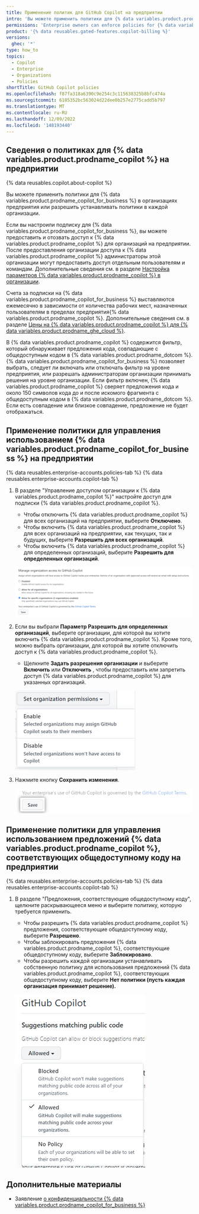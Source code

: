 ```yaml
---
title: Применение политик для GitHub Copilot на предприятии
intro: 'Вы можете применить политики для {% data variables.product.prodname_copilot_for_business %} в организациях предприятия или разрешить устанавливать политики в каждой организации.'
permissions: 'Enterprise owners can enforce policies for {% data variables.product.prodname_copilot_for_business %} in an enterprise.'
product: '{% data reusables.gated-features.copilot-billing %}'
versions:
  ghec: '*'
type: how_to
topics:
  - Copilot
  - Enterprise
  - Organizations
  - Policies
shortTitle: GitHub Copilot policies
ms.openlocfilehash: f87fa318a6390c9e254c3c115638325b8bfc474a
ms.sourcegitcommit: 6185352bc563024d22dee0b257e2775cadd5b797
ms.translationtype: MT
ms.contentlocale: ru-RU
ms.lasthandoff: 12/09/2022
ms.locfileid: '148193440'
---
```

## Сведения о политиках для {% data variables.product.prodname_copilot %} на предприятии

{% data reusables.copilot.about-copilot %}

Вы можете применить политики для {% data variables.product.prodname_copilot_for_business %} в организациях предприятия или разрешить устанавливать политики в каждой организации. 

Если вы настроили подписку для {% data variables.product.prodname_copilot_for_business %}, вы можете предоставить и отозвать доступ к {% data variables.product.prodname_copilot %} для организаций на предприятии. После предоставления организации доступа к {% data variables.product.prodname_copilot %} администраторы этой организации могут предоставить доступ отдельным пользователям и командам. Дополнительные сведения см. в разделе [Настройка параметров {% data variables.product.prodname_copilot %} в организации](/copilot/configuring-github-copilot/configuring-github-copilot-settings-in-your-organization).

Счета за подписки на {% data variables.product.prodname_copilot_for_business %} выставляются ежемесячно в зависимости от количества рабочих мест, назначенных пользователям в пределах предприятия{% data variables.product.prodname_copilot %}. Дополнительные сведения см. в разделе [Цены на {% data variables.product.prodname_copilot %} для {% data variables.product.prodname_ghe_cloud %}](/enterprise-cloud@latest/billing/managing-billing-for-github-copilot/about-billing-for-github-copilot#github-copilot-pricing-for-github-enterprise-cloud).

В {% data variables.product.prodname_copilot %} содержится фильтр, который обнаруживает предложения кода, совпадающие с общедоступным кодом в {% data variables.product.prodname_dotcom %}. {% data variables.product.prodname_copilot_for_business %} позволяет выбрать, следует ли включать или отключать фильтр на уровне предприятия, или разрешать администраторам организации принимать решения на уровне организации. Если фильтр включен, {% data variables.product.prodname_copilot %} сверяет предложения кода и около 150 символов кода до и после искомого фрагмента с общедоступным кодом в {% data variables.product.prodname_dotcom %}. Если есть совпадение или близкое совпадение, предложение не будет отображаться.

## Применение политики для управления использованием {% data variables.product.prodname_copilot_for_business %} на предприятии 

{% data reusables.enterprise-accounts.policies-tab %} {% data reusables.enterprise-accounts.copilot-tab %}
1. В разделе "Управление доступом организации к {% data variables.product.prodname_copilot %}" настройте доступ для подписки {% data variables.product.prodname_copilot %}. 
    - Чтобы отключить {% data variables.product.prodname_copilot %} для всех организаций на предприятии, выберите **Отключено**.
    - Чтобы включить {% data variables.product.prodname_copilot %} для всех организаций на предприятии, как текущих, так и будущих, выберите **Разрешить для всех организаций**.
    - Чтобы включить {% data variables.product.prodname_copilot %} для определенных организаций, выберите **Разрешить для определенных организаций**.
    
    ![Снимок экрана: параметры доступа организации {% data variables.product.prodname_copilot %}](/assets/images/help/copilot/manage-org-access-enterprise.png)
    
1. Если вы выбрали **Параметр Разрешить для определенных организаций**, выберите организации, для которой вы хотите включить {% data variables.product.prodname_copilot %}. Кроме того, можно выбрать организации, для которой вы хотите отключить доступ к {% data variables.product.prodname_copilot %}.
    - Щелкните **Задать разрешения организации** и выберите **Включить** или **Отключить** , чтобы предоставить или запретить доступ {% data variables.product.prodname_copilot %} для указанных организаций.

    ![Снимок экрана: включенные или отключенные разрешения организации {% data variables.product.prodname_copilot %}](/assets/images/help/copilot/set-org-permissions-enterprise.png)
   
1. Нажмите кнопку **Сохранить изменения**.
  
   ![Снимок экрана: {% data variables.product.prodname_copilot %} сохранение разрешений организации](/assets/images/help/copilot/save-org-settings-enterprise.png)

## Применение политики для управления использованием предложений {% data variables.product.prodname_copilot %}, соответствующих общедоступному коду на предприятии

{% data reusables.enterprise-accounts.policies-tab %} {% data reusables.enterprise-accounts.copilot-tab %}
1. В разделе "Предложения, соответствующие общедоступному коду", щелкните раскрывающееся меню и выберите политику, которую требуется применить.
    - Чтобы разрешить {% data variables.product.prodname_copilot %} предложения, соответствующие общедоступному коду, выберите **Разрешено**.
    - Чтобы заблокировать предложения {% data variables.product.prodname_copilot %}, соответствующие общедоступному коду, выберите **Заблокировано**.
    - Чтобы разрешить каждой организации устанавливать собственную политику для использования предложений {% data variables.product.prodname_copilot %}, соответствующих общедоступному коду, выберите **Нет политики (пусть каждая организация принимает решение).**
    
    ![Снимок экрана: предложения {% data variables.product.prodname_copilot %}, соответствующие параметрам общедоступного кода](/assets/images/help/copilot/duplication-detection-enterprise-dropdown.png)

## Дополнительные материалы

- Заявление [о конфиденциальности {% data variables.product.prodname_copilot_for_business %}](/free-pro-team@latest/site-policy/privacy-policies/github-copilot-for-business-privacy-statement)
